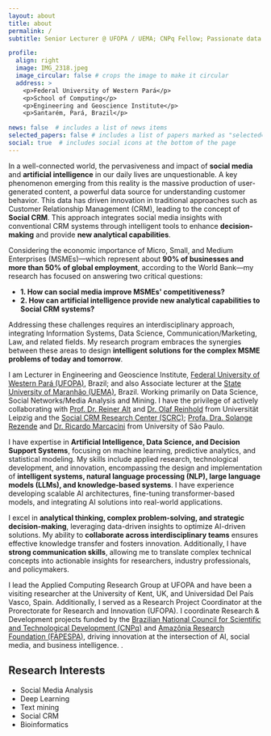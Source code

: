 ```yaml
---
layout: about
title: about
permalink: /
subtitle: Senior Lecturer @ UFOPA / UEMA; CNPq Fellow; Passionate data scientist.

profile:
  align: right
  image: IMG_2318.jpeg
  image_circular: false # crops the image to make it circular
  address: >
    <p>Federal University of Western Pará</p>
    <p>School of Computing</p>
    <p>Engineering and Geoscience Institute</p>
    <p>Santarém, Pará, Brazil</p>

news: false  # includes a list of news items
selected_papers: false # includes a list of papers marked as "selected={true}"
social: true  # includes social icons at the bottom of the page
---
```




In a well-connected world, the pervasiveness and impact of **social media** and **artificial intelligence** in our daily lives are unquestionable. A key phenomenon emerging from this reality is the massive production of user-generated content, a powerful data source for understanding customer behavior. This data has driven innovation in traditional approaches such as Customer Relationship Management (CRM), leading to the concept of **Social CRM**. This approach integrates social media insights with conventional CRM systems through intelligent tools to enhance **decision-making** and provide **new analytical capabilities**.

Considering the economic importance of Micro, Small, and Medium Enterprises (MSMEs)—which represent about **90% of businesses and more than 50% of global employment**, according to the World Bank—my research has focused on answering two critical questions: 

- **1. How can social media improve MSMEs' competitiveness?** 
- **2. How can artificial intelligence provide new analytical capabilities to Social CRM systems?**

Addressing these challenges requires an interdisciplinary approach, integrating Information Systems, Data Science, Communication/Marketing, Law, and related fields. My research program embraces the synergies between these areas to design **intelligent solutions for the complex MSME problems of today and tomorrow**.

I am Lecturer in Engineering and Geoscience Institute, [Federal University of Western Pará (UFOPA)](http://www.ufopa.edu.br/ufopa/), Brazil; and also Associate lecturer at the [State University of Maranhão (UEMA)](https://www.uema.br/), Brazil. Working primarily on Data Science, Social Networks/Media Analysis and Mining. I have the privilege of actively collaborating with [Prof. Dr. Reiner Alt](https://www.wifa.uni-leipzig.de/personenprofil/mitarbeiter/prof-dr-rainer-alt) and [Dr. Olaf Reinhold](https://www.linkedin.com/in/olafreinhold/) from Universität Leipzig and the [Social CRM Research Center (SCRC)](https://scrc-leipzig.de/startseite); [Profa. Dra. Solange Rezende](http://labic.icmc.usp.br/pessoa/1) and [Dr. Ricardo Marcacini](http://labic.icmc.usp.br/pessoa/16) from University of São Paulo. 


I have expertise in **Artificial Intelligence, Data Science, and Decision Support Systems**, focusing on machine learning, predictive analytics, and statistical modeling. My skills include applied research, technological development, and innovation, encompassing the design and implementation of **intelligent systems, natural language processing (NLP), large language models (LLMs), and knowledge-based systems**. I have experience developing scalable AI architectures, fine-tuning transformer-based models, and integrating AI solutions into real-world applications.


I excel in **analytical thinking, complex problem-solving, and strategic decision-making**, leveraging data-driven insights to optimize AI-driven solutions. My ability to **collaborate across interdisciplinary teams** ensures effective knowledge transfer and fosters innovation. Additionally, I have **strong communication skills**, allowing me to translate complex technical concepts into actionable insights for researchers, industry professionals, and policymakers.




I lead the Applied Computing Research Group at UFOPA and have been a visiting researcher at the University of Kent, UK, and Universidad Del País Vasco, Spain. Additionally, I served as a Research Project Coordinator at the Prorectorate for Research and Innovation (UFOPA). I coordinate Research & Development projects funded by the [Brazilian National Council for Scientific and Technological Development (CNPq)](https://www.gov.br/cnpq/pt-br) and [Amazônia Research Foundation (FAPESPA)](https://www.fapespa.pa.gov.br/), driving innovation at the intersection of AI, social media, and business intelligence.
.


Research Interests
------

- Social Media Analysis
- Deep Learning
- Text mining
- Social CRM
- Bioinformatics

<br/>


[comment]: <> (Write your biography here. Tell the world about yourself. Link to your favorite [subreddit]&#40;http://reddit.com&#41;{:target="\_blank"}. You can put a picture in, too. The code is already in, just name your picture `prof_pic.jpg` and put it in the `img/` folder.)

[comment]: <> (Put your address / P.O. box / other info right below your picture. You can also disable any these elements by editing `profile` property of the YAML header of your `_pages/about.md`. Edit `_bibliography/papers.bib` and Jekyll will render your [publications page]&#40;/al-folio/publications/&#41; automatically.)

[comment]: <> (Link to your social media connections, too. This theme is set up to use [Font Awesome icons]&#40;http://fortawesome.github.io/Font-Awesome/&#41;{:target="\_blank"} and [Academicons]&#40;https://jpswalsh.github.io/academicons/&#41;{:target="\_blank"}, like the ones below. Add your Facebook, Twitter, LinkedIn, Google Scholar, or just disable all of them.)